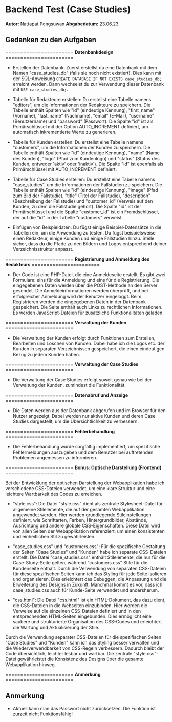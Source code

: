 # Backend Test (Case Studies)

**Autor:** Nattapat Pongsuwan
**Abgabedatum:** 23.06.23

## Gedanken zu den Aufgaben

======================= **Datenbankdesign** =======================

- Erstellen der Datenbank: Zuerst erstellst du eine Datenbank mit dem Namen "case_studies_db" (falls sie noch nicht existiert). Dies kann mit der SQL-Anweisung `CREATE DATABASE IF NOT EXISTS case_studies_db;` erreicht werden. Dann wechselst du zur Verwendung dieser Datenbank mit `USE case_studies_db;`.

- Tabelle für Redakteure erstellen: Du erstellst eine Tabelle namens "editors", um die Informationen der Redakteure zu speichern. Die Tabelle enthält Spalten wie "id" (eindeutige Kennung), "first_name" (Vorname), "last_name" (Nachname), "email" (E-Mail), "username" (Benutzername) und "password" (Passwort). Die Spalte "id" ist als Primärschlüssel mit der Option AUTO_INCREMENT definiert, um automatisch inkrementierte Werte zu generieren.

- Tabelle für Kunden erstellen: Du erstellst eine Tabelle namens "customers", um die Informationen der Kunden zu speichern. Die Tabelle enthält Spalten wie "id" (eindeutige Kennung), "name" (Name des Kunden), "logo" (Pfad zum Kundenlogo) und "status" (Status des Kunden, entweder 'aktiv' oder 'inaktiv'). Die Spalte "id" ist ebenfalls als Primärschlüssel mit AUTO_INCREMENT definiert.

- Tabelle für Case Studies erstellen: Du erstellst eine Tabelle namens "case_studies", um die Informationen der Fallstudien zu speichern. Die Tabelle enthält Spalten wie "id" (eindeutige Kennung), "image" (Pfad zum Bild der Fallstudie), "title" (Titel der Fallstudie), "description" (Beschreibung der Fallstudie) und "customer_id" (Verweis auf den Kunden, zu dem die Fallstudie gehört). Die Spalte "id" ist der Primärschlüssel und die Spalte "customer_id" ist ein Fremdschlüssel, der auf die "id" in der Tabelle "customers" verweist.

- Einfügen von Beispieldaten: Du fügst einige Beispiel-Datensätze in die Tabellen ein, um die Anwendung zu testen. Du fügst beispielsweise einen Redakteur, einige Kunden und einige Fallstudien hinzu. Stelle sicher, dass du die Pfade zu den Bildern und Logos entsprechend deiner Verzeichnisstruktur anpasst.

======================= **Registrierung und Anmeldung des Redakteurs** =======================

- Der Code ist eine PHP-Datei, die eine Anmeldeseite erstellt. Es gibt zwei Formulare: eins für die Anmeldung und eins für die Registrierung. Die eingegebenen Daten werden über die POST-Methode an den Server gesendet. Die Anmeldeinformationen werden überprüft, und bei erfolgreicher Anmeldung wird der Benutzer eingeloggt. Beim Registrieren werden die eingegebenen Daten in der Datenbank gespeichert. Die Seite enthält auch Links zu rechtlichen Informationen. Es werden JavaScript-Dateien für zusätzliche Funktionalitäten geladen.

======================= **Verwaltung der Kunden** =======================

- Die Verwaltung der Kunden erfolgt durch Funktionen zum Erstellen, Bearbeiten und Löschen von Kunden. Dabei habe ich die Logos etc. der Kunden in separaten Verzeichnissen gespeichert, die einen eindeutigen Bezug zu jedem Kunden haben.

======================= **Verwaltung der Case Studies** =======================

- Die Verwaltung der Case Studies erfolgt soweit genau wie bei der Verwaltung der Kunden, zumindest die Funktionalität.

======================= **Datenabruf und Anzeige** =======================

- Die Daten werden aus der Datenbank abgerufen und im Browser für den Nutzer angezeigt. Dabei werden nur aktive Kunden und deren Case Studies dargestellt, um die Übersichtlichkeit zu verbessern.

======================= **Fehlerbehandlung** =======================

- Die Fehlerbehandlung wurde sorgfältig implementiert, um spezifische Fehlermeldungen auszugeben und dem Benutzer bei auftretenden Problemen angemessen zu informieren.

======================= **Bonus: Optische Darstellung (Frontend)** =======================

Bei der Entwicklung der optischen Darstellung der Webapplikation habe ich verschiedene CSS-Dateien verwendet, um eine klare Struktur und eine leichtere Wartbarkeit des Codes zu erreichen.

- "style.css":
Die Datei "style.css" dient als zentrale Stylesheet-Datei für allgemeine Stilelemente, die auf der gesamten Webapplikation angewendet werden. Hier werden grundlegende Stileinstellungen definiert, wie Schriftarten, Farben, Hintergrundbilder, Abstände, Ausrichtung und andere globale CSS-Eigenschaften. Diese Datei wird von allen Seiten der Webapplikation referenziert, um einen konsistenten und einheitlichen Stil zu gewährleisten.

- "case_studies.css" und "customers.css":
Für die spezifische Gestaltung der Seiten "Case Studies" und "Kunden" habe ich separate CSS-Dateien erstellt. Die Datei "case_studies.css" enthält Stilelemente, die nur für die Case-Study-Seite gelten, während "customers.css" Stile für die Kundenseite enthält. Durch die Verwendung von separaten CSS-Dateien für diese spezifischen Seiten kann ich das Styling für jede Seite isolieren und organisieren. Dies erleichtert das Debuggen, die Anpassung und die Erweiterung des Designs in Zukunft. Manchmal kommt es vor, dass ich case_studies.css auch für Kunde-Seite verwendet und andersherum.

- "css.html":
Die Datei "css.html" ist ein HTML-Dokument, das dazu dient, die CSS-Dateien in die Webseiten einzubinden. Hier werden die Verweise auf die einzelnen CSS-Dateien definiert und in den entsprechenden HTML-Seiten eingebunden. Dies ermöglicht eine saubere und strukturierte Organisation des CSS-Codes und erleichtert die Wartung und Aktualisierung der Stile.

Durch die Verwendung separater CSS-Dateien für die spezifischen Seiten "Case Studies" und "Kunden" kann ich das Styling besser verwalten und die Wiederverwendbarkeit von CSS-Regeln verbessern. Dadurch bleibt der Code übersichtlich, leichter lesbar und wartbar. Die zentrale "style.css"-Datei gewährleistet die Konsistenz des Designs über die gesamte Webapplikation hinweg.

======================= **Anmerkung** =======================

## Anmerkung
- Aktuell kann man das Passwort nicht zurücksetzen. Die Funktion ist zurzeit nicht Funktionsfähig!
